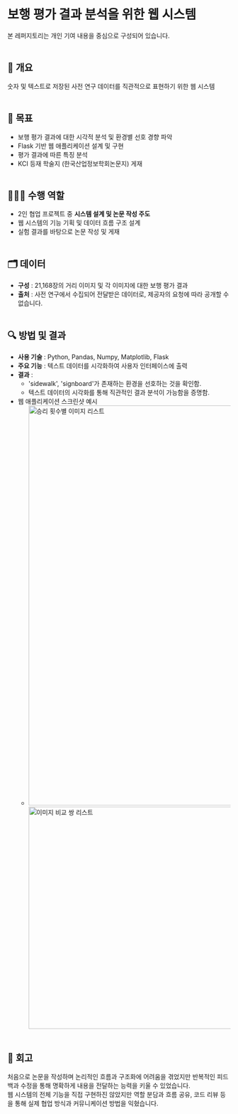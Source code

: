 # 보행 평가 결과 분석을 위한 웹 시스템
본 레퍼지토리는 개인 기여 내용을 중심으로 구성되어 있습니다.
<br><br>

## 💬 개요
숫자 및 텍스트로 저장된 사전 연구 데이터를 직관적으로 표현하기 위한 웹 시스템
<br><br>

## 📌 목표
- 보행 평가 결과에 대한 시각적 분석 및 환경별 선호 경향 파악
- Flask 기반 웹 애플리케이션 설계 및 구현
- 평가 결과에 따른 특징 분석
- KCI 등재 학술지 (한국산업정보학회논문지) 게재
<br><br>

## 🙋🏻‍♀️ 수행 역할
- 2인 협업 프로젝트 중 **시스템 설계 및 논문 작성 주도**
- 웹 시스템의 기능 기획 및 데이터 흐름 구조 설계
- 실험 결과를 바탕으로 논문 작성 및 게재
<br><br>

## 🗂️ 데이터
- **구성** : 21,168장의 거리 이미지 및 각 이미지에 대한 보행 평가 결과 <br>
- **출처** : 사전 연구에서 수집되어 전달받은 데이터로, 제공자의 요청에 따라 공개할 수 없습니다.
<br><br>

## 🔍 방법 및 결과
- **사용 기술** : Python, Pandas, Numpy, Matplotlib, Flask
- **주요 기능** : 텍스트 데이터를 시각화하여 사용자 인터페이스에 출력
- **결과** :
  - 'sidewalk', 'signboard'가 존재하는 환경을 선호하는 것을 확인함.
  - 텍스트 데이터의 시각화를 통해 직관적인 결과 분석이 가능함을 증명함.
- 웹 애플리케이션 스크린샷 예시
  - <img width="500" height="900" alt="승리 횟수별 이미지 리스트" src="https://github.com/user-attachments/assets/e1907203-2d11-4c68-823e-ac2ec370a57b" /> <img width="500" height="500" alt="이미지 비교 쌍 리스트" src="https://github.com/user-attachments/assets/a2169f70-c863-417d-9142-ec6a967ab2ae" />
<br><br>

## 🔁 회고
처음으로 논문을 작성하며 논리적인 흐름과 구조화에 어려움을 겪었지만 반복적인 피드백과 수정을 통해 명확하게 내용을 전달하는 능력을 키울 수 있었습니다.<br>
웹 시스템의 전체 기능을 직접 구현하진 않았지만 역할 분담과 흐름 공유, 코드 리뷰 등을 통해 실제 협업 방식과 커뮤니케이션 방법을 익혔습니다.
